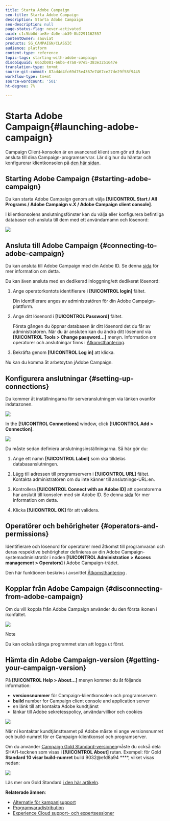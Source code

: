 ```yaml
---
title: Starta Adobe Campaign
seo-title: Starta Adobe Campaign
description: Starta Adobe Campaign
seo-description: null
page-status-flag: never-activated
uuid: c1c5bb0d-ae8e-4b0e-ab39-8b2291162557
contentOwner: sauviat
products: SG_CAMPAIGN/CLASSIC
audience: platform
content-type: reference
topic-tags: starting-with-adobe-campaign
discoiquuid: 6652b081-66b6-47a8-97e5-383e3251647e
translation-type: tm+mt
source-git-commit: 87ad4d4fc69d75e4367e7467ce27de29f58f9445
workflow-type: tm+mt
source-wordcount: '501'
ht-degree: 7%

---
```



# Starta Adobe Campaign{#launching-adobe-campaign}

Campaign Client-konsolen är en avancerad klient som gör att du kan ansluta till dina Campaign-programservrar. Lär dig hur du hämtar och konfigurerar klientkonsolen på [den här sidan](../../installation/using/installing-the-client-console.md).

## Starting Adobe Campaign {#starting-adobe-campaign}

Du kan starta Adobe Campaign genom att välja **[!UICONTROL Start / All Programs / Adobe Campaign v.X / Adobe Campaign client console]**.

I klientkonsolens anslutningsfönster kan du välja eller konfigurera befintliga databaser och ansluta till dem med ett användarnamn och lösenord:

![](assets/s_ncs_user_login.png)

## Ansluta till Adobe Campaign {#connecting-to-adobe-campaign}

Du kan ansluta till Adobe Campaign med din Adobe ID. Se denna [sida](../../integrations/using/about-adobe-id.md) för mer information om detta.

Du kan även ansluta med en dedikerad inloggning/ett dedikerat lösenord:

1. Ange operatorkontots identifierare i **[!UICONTROL login]** fältet.

   Din identifierare anges av administratören för din Adobe Campaign-plattform.

1. Ange ditt lösenord i **[!UICONTROL Password]** fältet.

   Första gången du öppnar databasen är ditt lösenord det du får av administratören. När du är ansluten kan du ändra ditt lösenord via **[!UICONTROL Tools > Change password...]** menyn. Information om operatorer och anslutningar finns i [Åtkomsthantering](../../platform/using/access-management.md).

1. Bekräfta genom **[!UICONTROL Log in]** att klicka.

Nu kan du komma åt arbetsytan [i](../../platform/using/adobe-campaign-workspace.md)Adobe Campaign.

## Konfigurera anslutningar {#setting-up-connections}

Du kommer åt inställningarna för serveranslutningen via länken ovanför indatazonen.

![](assets/s_ncs_user_connections_management.png)

In the **[!UICONTROL Connections]** window, click **[!UICONTROL Add > Connection]**.

![](assets/s_ncs_user_add_connexion.png)

Du måste sedan definiera anslutningsinställningarna. Så här gör du:

1. Ange ett namn **[!UICONTROL Label]** som ska tilldelas databasanslutningen.

1. Lägg till adressen till programservern i **[!UICONTROL URL]** fältet. Kontakta administratören om du inte känner till anslutnings-URL:en.

1. Kontrollera **[!UICONTROL Connect with an Adobe ID]** att operatorerna har anslutit till konsolen med sin Adobe ID. Se denna [sida](../../integrations/using/about-adobe-id.md) för mer information om detta.

1. Klicka **[!UICONTROL OK]** för att validera.

## Operatörer och behörigheter {#operators-and-permissions}

Identifierare och lösenord för operatorer med åtkomst till programvaran och deras respektive behörigheter definieras av din Adobe Campaign-systemadministratör i noden **[!UICONTROL Administration > Access management > Operators]** i Adobe Campaign-trädet.

Den här funktionen beskrivs i avsnittet [Åtkomsthantering](../../platform/using/access-management.md) .

## Kopplar från Adobe Campaign {#disconnecting-from-adobe-campaign}

Om du vill koppla från Adobe Campaign använder du den första ikonen i ikonfältet.

![](assets/s_ncs_user_deconnexion.png)

>[!NOTE]
>
>Du kan också stänga programmet utan att logga ut först.

## Hämta din Adobe Campaign-version {#getting-your-campaign-version}

På **[!UICONTROL Help > About...]** menyn kommer du åt följande information:

* **versionsnummer** för Campaign-klientkonsolen och programservern
* **build** number for Campaign client console and application server
* en länk till att kontakta Adobe kundtjänst
* länkar till Adobe sekretesspolicy, användarvillkor och cookies

![](assets/about-acc.png)

När ni kontaktar kundtjänstteamet på Adobe måste ni ange versionsnumret och build-numret för er Campaign-klientkonsol och programserver.

Om du använder [Campaign Gold Standard-versionen](../../rn/using/gold-standard.md)måste du också dela SHA/1-tecknen som visas i **[!UICONTROL About]** rutan. Exempel: för Gold **Standard 10 visar build-numret** build 9032@efd8a94 ****, vilket visas nedan:

![](assets/about-acc-gs.png)

Läs mer om Gold Standard [i den här artikeln](https://helpx.adobe.com/se/campaign/kb/gold-standard.html).

**Relaterade ämnen**:

* [Alternativ för kampanjsupport](https://helpx.adobe.com/campaign/kb/ac-support.html#acc-support)
* [Programvarudistribution](https://docs.adobe.com/content/help/en/experience-cloud/software-distribution/home.html)
* [Experience Cloud support- och expertsessioner](https://helpx.adobe.com/enterprise/admin-guide.html/enterprise/using/support-for-experience-cloud.ug.html)

